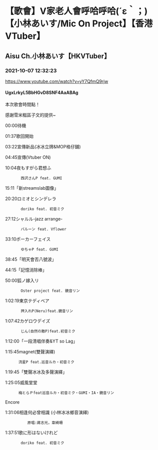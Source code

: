 # 【歌會】V家老人會呼哈呼哈(´ε｀；)【小林あいす/Mic On Project】【香港VTuber】
## Aisu Ch.小林あいす【HKVTuber】
### 2021-10-07 12:32:23
https://www.youtube.com/watch?v=yY7QfmQ9rjw
#### UgxLrkyL5BbHGvD8SNF4AaABAg
本次歌會時間點！

感謝雪米糍區子文的提供~



00:00待機

01:37歌回開始

03:22宣傳新品(冰冰立牌&MOP格仔舖)

04:45宣傳(Vtuber ON)

10:04夜もすがら君想ふ

           西沢さんP feat. GUMI

15:11「新streamslab圖像」

20:20ロミオとシンデレラ

           doriko feat. 初音ミク

27:12シャルル-jazz arrange-

           バルーン feat. Vflower

33:10ポーカーフェイス

           ゆちゃP feat. GUMI

38:45「明天會否八號波」

44:15「記憶消除棒」

50:00狐ノ嫁入リ 

           Oster project feat. 鏡音リン

1:02:19東京テディベア

           押入れP(Neru)feat.鏡音リン

1:07:42カゲロウデイズ

           じん(自然の敵P)feat.初音ミク

1:12:00「一段清唱伴奏&YT so Lag」

1:15:45magnet(雙聲演繹)

          流星P feat.巡音ルカ・初音ミク

1:19:45「雙聲冰冰及多聲演繹」

1:25:05威風堂堂

          梅とらＰfeat巡音ルカ・初音ミク・GUMI・IA・鏡音リン

Encore

1:31:06相逢何必曾相識 (小林冰冰鄉音演繹)

              原唱:蔣志光，韋綺珊

1:37:51歌に形はないけれど

           doriko feat. 初音ミク

